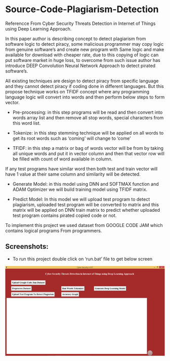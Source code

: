 # Source-Code-Plagiarism-Detection

Referencce From Cyber Security Threats Detection in Internet of Things using Deep Learning Approach.

In this paper author is describing concept to detect plagiarism from software logic to detect piracy, some malicious programmer may copy logic from genuine software’s and create new program with Same logic and make available for download with cheaper rate, due to this copying of logic can put software market in huge loss, to overcome from such issue author has introduce DEEP Convolution Neural Network Approach to detect pirated software’s.

All existing techniques are design to detect piracy from specific language and they cannot detect piracy if coding done in different languages. But this propose technique works on TFIDF concept where any programming language logic will convert into words and then perform below steps to form vector.

- Pre-processing: in this step programs will be read and then convert into words array list and then remove all stop words, special characters from this word list.

- Tokenize: in this step stemming technique will be applied on all words to get its root words such as ‘coming’ will change to ‘come’

- TFIDF: in this step a matrix or bag of words vector will be from by taking all unique words and put it in vector column and then that vector row will be filled with count of word available in column. 

If any test programs have similar word then both test and train vector will have 1 value at their same column and similarity will be detected.

- Generate Model: in this model using DNN and SOFTMAX function and ADAM Optimizer we will build training model using TFIDF matrix.

- Predict Model: In this model we will upload test program to detect plagiarism, uploaded test program will be converted to matrix and 
this matrix will be applied on DNN train matrix to predict whether uploaded test program contains pirated copied  code or not.

To implement this project we used dataset from GOOGLE CODE JAM which contains logical programs From programmers.

## Screenshots:

- To run this project double click on ‘run.bat’ file to get below screen

![Text](Screenshot/ss1.png)





